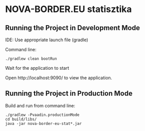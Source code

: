 # NOVA-BORDER.EU statisztika

## Running the Project in Development Mode

IDE: Use appropriate launch file (gradle) 

Command line:
```
./gradlew clean bootRun
```

Wait for the application to start

Open http://localhost:9090/ to view the application.

## Running the Project in Production Mode

Build and run from command line:

```
./gradlew -Pvaadin.productionMode
cd build/libs/
java -jar nova-border-eu-stat*.jar
```
